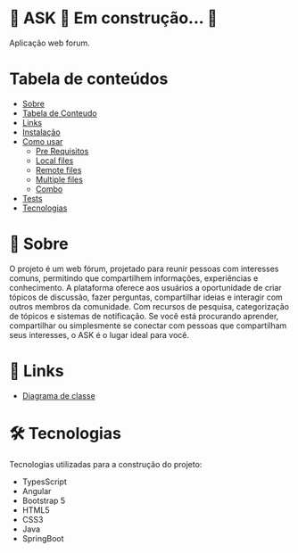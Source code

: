 # 🚧 ASK 🚀 Em construção... 🚧
Aplicação web forum.

Tabela de conteúdos
=================
<!--ts-->
   * [Sobre](#Sobre)
   * [Tabela de Conteudo](#tabela-de-conteudo)
   * [Links](#links)
   * [Instalação](#instalacao)
   * [Como usar](#como-usar)
      * [Pre Requisitos](#pre-requisitos)
      * [Local files](#local-files)
      * [Remote files](#remote-files)
      * [Multiple files](#multiple-files)
      * [Combo](#combo)
   * [Tests](#testes)
   * [Tecnologias](#tecnologias)
<!--te-->



<h1 id="sobre">📃 Sobre</h1>

<p>O projeto é um web fórum, projetado para reunir pessoas com interesses comuns, permitindo que compartilhem informações, experiências e conhecimento. A plataforma oferece aos usuários a oportunidade de criar tópicos de discussão, fazer perguntas, compartilhar ideias e interagir com outros membros da comunidade. Com recursos de pesquisa, categorização de tópicos e sistemas de notificação. Se você está procurando aprender, compartilhar ou simplesmente se conectar com pessoas que compartilham seus interesses, o ASK é o lugar ideal para você.</p>

<h1 id="links">🔗 Links</h1>

- [Diagrama de classe](https://lucid.app/lucidchart/22a13fcb-6668-4818-a0da-b7657931cab5/edit?invitationId=inv_5e7d078f-b031-46cc-a010-f3d2ac8ed043)

<h1 id="tecnologias">🛠 Tecnologias</h1>
  
Tecnologias utilizadas para a construção do projeto:
- TypesScript
- Angular
- Bootstrap 5
- HTML5
- CSS3
- Java
- SpringBoot
